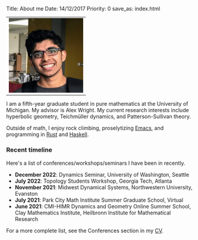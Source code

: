 Title: About me
Date: 14/12/2017
Priority: 0
save_as: index.html

<table class="image">
<tr><td><img src="../images/photo.jpg" alt="drawing" width="200"/></td></tr>
</table>

I am a fifth-year graduate student in pure mathematics at the University of Michigan. My advisor is Alex Wright. My current research interests include hyperbolic geometry, Teichmüller dynamics, and Patterson-Sullivan theory.

Outside of math, I enjoy rock climbing, proselytizing [Emacs](https://www.gnu.org/software/emacs/), and programming in [Rust](https://www.rust-lang.org/) and [Haskell](https://www.haskell.org/). 

### Recent timeline
Here's a list of conferences/workshops/seminars I have been in recently.

- **December 2022**: Dynamics Seminar, University of Washington, Seattle
- **July 2022**: Topology Students Workshop, Georgia Tech, Atlanta
- **November 2021**: Midwest Dynamical Systems, Northwestern University, Evanston
- **July 2021**: Park City Math Institute Summer Graduate School, Virtual
- **June 2021**: CMI-HIMR Dynamics and Geometry Online Summer School, Clay Mathematics Institute, Heilbronn Institute for Mathematical Research

For a more complete list, see the Conferences section in my [CV](pages/cv.html).
<!-- ### Quick links -->

<!-- These are some articles and notes I have written in the past which I'm too lazy to rewrite on my -->
<!-- blog. My [university homepage](http://www-personal.umich.edu/~saykhan/notes.html) has a more up to date -->
<!-- list of articles. -->

<!-- - [Summary](pdfs/thesis_summary/thesis-summary.pdf) of my undergraduate final year project -->
<!-- which dealt with the Laplacian on Riemannian manifolds. -->
<!-- - [Notes](pdfs/ggd_notes/spherical_geometry.pdf) on spherical geometry I took -->
<!-- at GGD 2017. -->
<!-- - [Article](pdfs/articles/technical_results.pdf) containing some -->
<!--   technical results in homotopy theory. -->
<!-- - [Article](pdfs/articles/weyls.pdf) on Weyl's equidistribution theorem. -->
<!-- - [Article](pdfs/articles/roths.pdf) on Roth's theorem on existence of -->
<!--   three-term arithmetic progressions in positive density subsets of natural -->
<!--   numbers. -->
